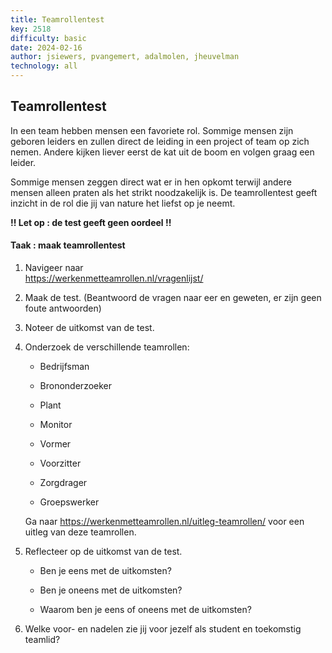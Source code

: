 ```yaml
---
title: Teamrollentest
key: 2518
difficulty: basic
date: 2024-02-16
author: jsiewers, pvangemert, adalmolen, jheuvelman
technology: all
---
```


## Teamrollentest

In een team hebben mensen een favoriete rol. Sommige mensen zijn geboren
leiders en zullen direct de leiding in een project of team op zich
nemen. Andere kijken liever eerst de kat uit de boom en volgen graag een
leider.

Sommige mensen zeggen direct wat er in hen opkomt terwijl andere mensen
alleen praten als het strikt noodzakelijk is. De teamrollentest geeft
inzicht in de rol die jij van nature het liefst op je neemt.

**!! Let op : de test geeft geen oordeel !!**

#### Taak : maak teamrollentest

1.  Navigeer naar  
    <https://werkenmetteamrollen.nl/vragenlijst/>

2.  Maak de test. (Beantwoord de vragen naar eer en geweten, er zijn
    geen foute antwoorden)

3.  Noteer de uitkomst van de test.

4.  Onderzoek de verschillende teamrollen:

    -   Bedrijfsman

    -   Brononderzoeker

    -   Plant

    -   Monitor

    -   Vormer

    -   Voorzitter

    -   Zorgdrager

    -   Groepswerker

    Ga naar <https://werkenmetteamrollen.nl/uitleg-teamrollen/> voor een
    uitleg van deze teamrollen.

5.  Reflecteer op de uitkomst van de test.

    -   Ben je eens met de uitkomsten?

    -   Ben je oneens met de uitkomsten?

    -   Waarom ben je eens of oneens met de uitkomsten?

6.  Welke voor- en nadelen zie jij voor jezelf als student en toekomstig
    teamlid?